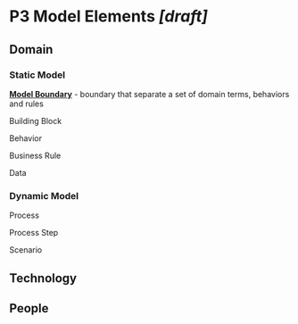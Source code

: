 # P3 Model Elements *[draft]*

## Domain

### Static Model

**[Model Boundary](Domain/ModelBoundary.md)** - boundary that separate a set of domain terms, behaviors and rules

Building Block

Behavior

Business Rule

Data

### Dynamic Model

Process

Process Step

Scenario

## Technology

## People

